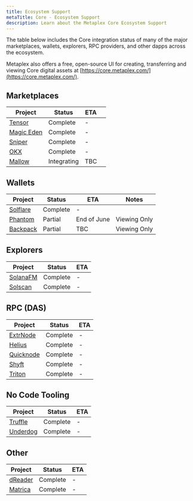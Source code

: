 ```yaml
---
title: Ecosystem Support
metaTitle: Core - Ecosystem Support
description: Learn about the Metaplex Core Ecosystem Support
---
```


The table below includes the Core integration status of many of the major marketplaces, wallets, explorers, RPC providers, and other dapps across the ecosystem.

Metaplex also offers a free, open-source UI for creating, transferring and viewing Core digital assets at [https://core.metaplex.com/](https://core.metaplex.com/).

## Marketplaces

| Project                                   | Status      | ETA                 |     |
| ----------------------------------------- | ----------- | ------------------- | --- |
| [Tensor](https://www.tensor.trade/)       | Complete    | -                   |     |
| [Magic Eden](https://magiceden.io/solana) | Complete    | -                   |     |
| [Sniper](https://www.sniper.xyz/)         | Complete    | -                   |     |
| [OKX](https://www.okx.com/)               | Complete    | -                   |     |
| [Mallow](https://www.mallow.art/)         | Integrating | TBC                 |     |

## Wallets

| Project                           | Status   | ETA                | Notes        |
| --------------------------------- | -------- | ------------------ | ------------ |
| [Solflare](https://solflare.com/) | Complete | -   |              |
| [Phantom](https://phantom.app/)   | Partial  | End of June        | Viewing Only |
| [Backpack](https://backpack.app/) | Partial  | TBC                | Viewing Only |

## Explorers

| Project                        | Status   | ETA                 |
| ------------------------------ | -------- | ------------------- |
| [SolanaFM](https://solana.fm/) | Complete | -                   |
| [Solscan](https://solscan.io/) | Complete | -                   |

## RPC (DAS)

| Project                                 | Status   | ETA                 | 
| --------------------------------------- | -------- | ------------------- |
| [ExtrNode](https://extrnode.com/)       | Complete | -                   |
| [Helius](https://www.helius.dev/)       | Complete | -                   |
| [Quicknode](https://www.quicknode.com/) | Complete | -                   |
| [Shyft](https://shyft.to/)              | Complete | -                   |
| [Triton](https://triton.one/)           | Complete | -                   |

## No Code Tooling

| Project                                       | Status   | ETA                 |
| --------------------------------------------- | -------- | ------------------- |
| [Truffle](https://truffle.wtf)                | Complete | -                   |
| [Underdog](https://www.underdogprotocol.com/) | Complete | -                   |

## Other

| Project                        | Status   | ETA                 |
| ------------------------------ | -------- | ------------------- |
| [dReader](https://dreader.io/) | Complete | -                   |
| [Matrica](https://matrica.io/) | Complete | -                   |
